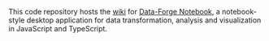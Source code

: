 This code repository hosts the [wiki](http://wiki.data-forge-notebook.com) for [Data-Forge Notebook](http://www.data-forge-notebook.com), a notebook-style desktop application for data transformation, analysis and visualization in JavaScript and TypeScript.


